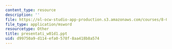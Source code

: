 ```yaml
---
content_type: resource
description: ''
file: https://ol-ocw-studio-app-production.s3.amazonaws.com/courses/8-02t-electricity-and-magnetism-spring-2005/d99750a9d114efa0578f8aa418b8a574_presentati_w01d1.ppt
file_type: application/msword
resourcetype: Other
title: presentati_w01d1.ppt
uid: d99750a9-d114-efa0-578f-8aa418b8a574
---
```

